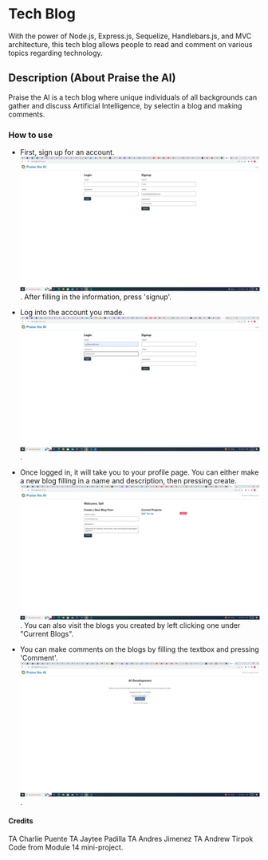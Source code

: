 # Tech Blog

With the power of Node.js, Express.js, Sequelize, Handlebars.js, and MVC architecture, this tech blog allows people to read and comment on various topics regarding technology.

## Description (About Praise the AI)

  Praise the AI is a tech blog where unique individuals of all backgrounds can gather and discuss
  Artificial Intelligence, by selectin a blog and making comments.

### How to use

* First, sign up for an account. ![Registration-screenshot](images/signupScreenshot.png). 
  After filling in the information, press 'signup'.

* Log into the account you made. ![loginpic](images/loginpic.png).

* Once logged in, it will take you to your profile page. You can either make a new blog
  filling in a name and description, then pressing create. ![MakingBlog](images/MakingBlog.png).
  You can also visit the blogs you created by left clicking one under "Current Blogs".

* You can make comments on the blogs by filling the textbox and pressing 'Comment'. ![CommentSaved1](images/CommentSaved1.png). 


#### Credits

  TA Charlie Puente
  TA Jaytee Padilla
  TA Andres Jimenez
  TA Andrew Tirpok
  Code from Module 14 mini-project.
